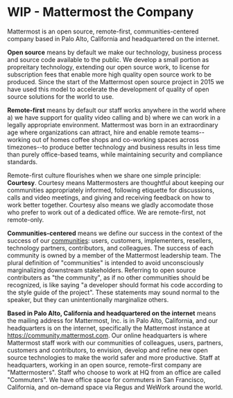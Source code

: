 # WIP - Mattermost the Company  

Mattermost is an open source, remote-first, communities-centered company based in Palo Alto, California and headquartered on the internet. 

**Open source** means by default we make our technology, business process and source code available to the public. We develop a small portion as propreitary technology, extending our open source work, to license for subscription fees that enable more high quality open source work to be produced. Since the start of the Mattermost open source project in 2015 we have used this model to accelerate the development of quality of open source solutions for the world to use. 

**Remote-first** means by default our staff works anywhere in the world where a) we have support for quality video calling and b) where we can work in a legally appropriate environment. Mattermost was born in an extraordinary age where organizations can attract, hire and enable remote teams--working out of homes coffee shops and co-working spaces across timezones--to produce better technology and business results in less time than purely office-based teams, while maintaining security and compliance standards. 

Remote-first culture flourishes when we share one simple principle: **Courtesy**. Courtesy means Mattermosters are thoughtful about keeping our communities appropriately informed, following etiquette for discussions, calls and video meetings, and giving and receiving feedback on how to work better together. Courtesy also means we gladly accomodate those who prefer to work out of a dedicated office. We are remote-first, not remote-only. 

**Communities-centered** means we define our success in the context of the success of our [communities](https://docs.mattermost.com/process/community-overview.html): users, customers, implementers, resellers, technology partners, contributors, and colleagues. The success of each community is owned by a member of the Mattermost leadership team. The plural definition of "communities" is intended to avoid unconsciously marginalizing downstream stakeholders. Referring to open source contributers as "the community", as if no other communities should be recognized, is like saying "a developer should format his code according to the style guide of the project". These statements may sound normal to the speaker, but they can unintentionally marginalize others.  

**Based in Palo Alto, California and headquartered on the internet** means the mailing address for Mattermost, Inc. is in Palo Alto, California, and our headquarters is on the internet, specifically the Mattermost instance at https://community.mattermost.com. Our online headquarters is where Mattermost staff work with our communities of colleagues, users, partners, customers and contributors, to envision, develop and refine new open source technologies to make the world safer and more productive. Staff at headquarters, working in an open source, remote-first company are "Mattermosters". Staff who choose to work at HQ from an office are called "Commuters". We have office space for commuters in San Francisco, California, and on-demand space via Regus and WeWork around the world.
